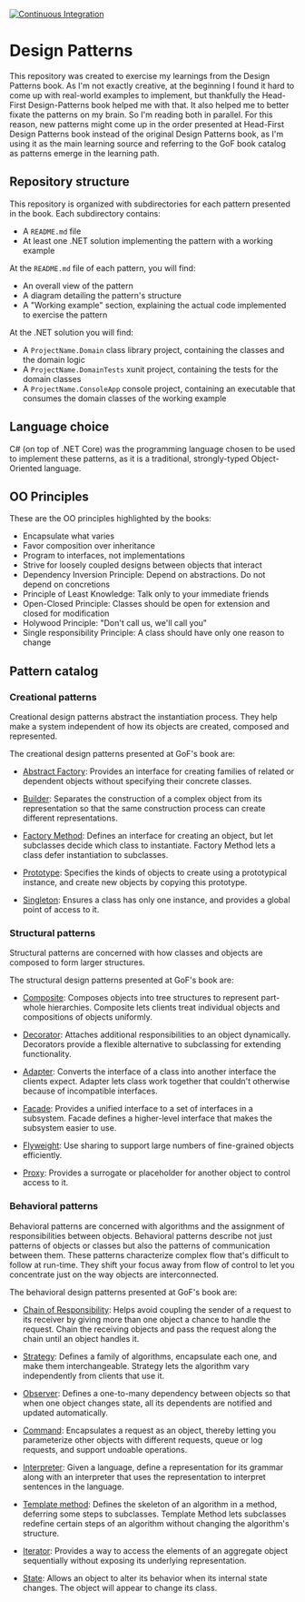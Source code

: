 [![Continuous Integration](https://github.com/kaiosilveira/design-patterns/actions/workflows/dotnet.yml/badge.svg)](https://github.com/kaiosilveira/design-patterns/actions/workflows/dotnet.yml)

# Design Patterns

This repository was created to exercise my learnings from the Design Patterns book.
As I'm not exactly creative, at the beginning I found it hard to come up with real-world examples to implement, but thankfully the Head-First Design-Patterns book helped me with that. It also helped me to better fixate the patterns on my brain. So I'm reading both in parallel. For this reason, new patterns might come up in the order presented at Head-First Design Patterns book instead of the original Design Patterns book, as I'm using it as the main learning source and referring to the GoF book catalog as patterns emerge in the learning path.

## Repository structure

This repository is organized with subdirectories for each pattern presented in the book. Each subdirectory contains:

- A `README.md` file
- At least one .NET solution implementing the pattern with a working example

At the `README.md` file of each pattern, you will find:

- An overall view of the pattern
- A diagram detailing the pattern's structure
- A "Working example" section, explaining the actual code implemented to exercise the pattern

At the .NET solution you will find:

- A `ProjectName.Domain` class library project, containing the classes and the domain logic
- A `ProjectName.DomainTests` xunit project, containing the tests for the domain classes
- A `ProjectName.ConsoleApp` console project, containing an executable that consumes the domain classes of the working example

## Language choice

C# (on top of .NET Core) was the programming language chosen to be used to implement these patterns, as it is a traditional, strongly-typed Object-Oriented language.

## OO Principles

These are the OO principles highlighted by the books:

- Encapsulate what varies
- Favor composition over inheritance
- Program to interfaces, not implementations
- Strive for loosely coupled designs between objects that interact
- Dependency Inversion Principle: Depend on abstractions. Do not depend on concretions
- Principle of Least Knowledge: Talk only to your immediate friends
- Open-Closed Principle: Classes should be open for extension and closed for modification
- Holywood Principle: "Don't call us, we'll call you"
- Single responsibility Principle: A class should have only one reason to change

## Pattern catalog

### Creational patterns

Creational design patterns abstract the instantiation process. They help make a system independent of how its objects are created, composed and represented.

The creational design patterns presented at GoF's book are:

- [Abstract Factory](/abstract-factory): Provides an interface for creating families of related or dependent objects without specifying their concrete classes.

- [Builder](/builder): Separates the construction of a complex object from its representation so that the same construction process can create different representations.

- [Factory Method](/factory-method): Defines an interface for creating an object, but let subclasses decide which class to instantiate. Factory Method lets a class defer instantiation to subclasses.

- [Prototype](/prototype): Specifies the kinds of objects to create using a prototypical instance, and create new objects by copying this prototype.

- [Singleton](/singleton): Ensures a class has only one instance, and provides a global point of access to it.

### Structural patterns

Structural patterns are concerned with how classes and objects are composed to form larger structures.

The structural design patterns presented at GoF's book are:

- [Composite](/composite): Composes objects into tree structures to represent part-whole hierarchies. Composite lets clients treat individual objects and compositions of objects uniformly.

- [Decorator](/decorator): Attaches additional responsibilities to an object dynamically. Decorators provide a flexible alternative to subclassing for extending functionality.

- [Adapter](/adapter): Converts the interface of a class into another interface the clients expect. Adapter lets class work together that couldn't otherwise because of incompatible interfaces.

- [Facade](/facade): Provides a unified interface to a set of interfaces in a subsystem. Facade defines a higher-level interface that makes the subsystem easier to use.

- [Flyweight](/flyweight): Use sharing to support large numbers of fine-grained objects efficiently.

- [Proxy](/proxy): Provides a surrogate or placeholder for another object to control access to it.

### Behavioral patterns

Behavioral patterns are concerned with algorithms and the assignment of responsibilities between objects. Behavioral patterns describe not just patterns of objects or classes but also the patterns of communication between them. These patterns characterize complex flow that's difficult to follow at run-time. They shift your focus away from flow of control to let you concentrate just on the way objects are interconnected.

The behavioral design patterns presented at GoF's book are:

- [Chain of Responsibility](/chain-of-responsibility): Helps avoid coupling the sender of a request to its receiver by giving more than one object a chance to handle the request. Chain the receiving objects and pass the request along the chain until an object handles it.

- [Strategy](/strategy): Defines a family of algorithms, encapsulate each one, and make them interchangeable. Strategy lets the algorithm vary independently from clients that use it.

- [Observer](/observer): Defines a one-to-many dependency between objects so that when one object changes state, all its dependents are notified and updated automatically.

- [Command](/command): Encapsulates a request as an object, thereby letting you parameterize other objects with different requests, queue or log requests, and support undoable operations.

- [Interpreter](/interpreter): Given a language, define a representation for its grammar along with an interpreter that uses the representation to interpret sentences in the language.

- [Template method](/template-method): Defines the skeleton of an algorithm in a method, deferring some steps to subclasses. Template Method lets subclasses redefine certain steps of an algorithm without changing the algorithm's structure.

- [Iterator](/iterator): Provides a way to access the elements of an aggregate object sequentially without exposing its underlying representation.

- [State](/state): Allows an object to alter its behavior when its internal state changes. The object will appear to change its class.
